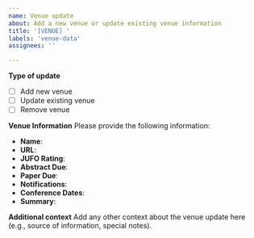 ```yaml
---
name: Venue update
about: Add a new venue or update existing venue information
title: '[VENUE] '
labels: 'venue-data'
assignees: ''

---
```


**Type of update**
- [ ] Add new venue
- [ ] Update existing venue
- [ ] Remove venue

**Venue Information**
Please provide the following information:

- **Name**: 
- **URL**: 
- **JUFO Rating**: 
- **Abstract Due**: 
- **Paper Due**: 
- **Notifications**: 
- **Conference Dates**: 
- **Summary**: 

**Additional context**
Add any other context about the venue update here (e.g., source of information, special notes).
